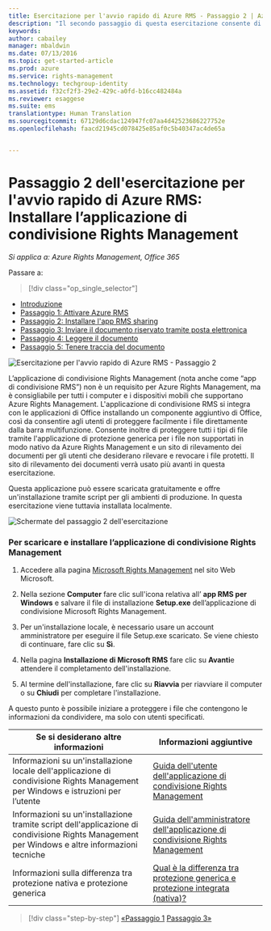 ```yaml
---
title: Esercitazione per l'avvio rapido di Azure RMS - Passaggio 2 | Azure RMS
description: "Il secondo passaggio di questa esercitazione consente di provare rapidamente Microsoft Azure Rights Management per l'organizzazione. L'esercitazione è articolata in 5 passaggi, eseguibili in meno di 15 minuti."
keywords: 
author: cabailey
manager: mbaldwin
ms.date: 07/13/2016
ms.topic: get-started-article
ms.prod: azure
ms.service: rights-management
ms.technology: techgroup-identity
ms.assetid: f32cf2f3-29e2-429c-a0fd-b16cc482484a
ms.reviewer: esaggese
ms.suite: ems
translationtype: Human Translation
ms.sourcegitcommit: 67129d6cdac124947fc07aa4d42523686227752e
ms.openlocfilehash: faacd21945cd078425e85af0c5b40347ac4de65a


---
```




# Passaggio 2 dell'esercitazione per l'avvio rapido di Azure RMS: Installare l’applicazione di condivisione Rights Management

*Si applica a: Azure Rights Management, Office 365*


Passare a: 
> [!div class="op_single_selector"]
- [Introduzione](quick-start-tutorial.md)
- [Passaggio 1: Attivare Azure RMS](tutorial-step1.md)
- [Passaggio 2: Installare l'app RMS sharing](tutorial-step2.md)
- [Passaggio 3: Inviare il documento riservato tramite posta elettronica](tutorial-step3.md)
- [Passaggio 4: Leggere il documento](tutorial-step4.md)
- [Passaggio 5: Tenere traccia del documento](tutorial-step5.md)


![Esercitazione per l'avvio rapido di Azure RMS - Passaggio 2](../media/AzRMS_QuickStartSteps2.PNG)

L’applicazione di condivisione Rights Management (nota anche come “app di condivisione RMS”) non è un requisito per Azure Rights Management, ma è consigliabile per tutti i computer e i dispositivi mobili che supportano Azure Rights Management. L'applicazione di condivisione RMS si integra con le applicazioni di Office installando un componente aggiuntivo di Office, così da consentire agli utenti di proteggere facilmente i file direttamente dalla barra multifunzione. Consente inoltre di proteggere tutti i tipi di file tramite l'applicazione di protezione generica per i file non supportati in modo nativo da Azure Rights Management e un sito di rilevamento dei documenti per gli utenti che desiderano rilevare e revocare i file protetti. Il sito di rilevamento dei documenti verrà usato più avanti in questa esercitazione.

Questa applicazione può essere scaricata gratuitamente e offre un'installazione tramite script per gli ambienti di produzione. In questa esercitazione viene tuttavia installata localmente.

![Schermate del passaggio 2 dell'esercitazione](../media/AzRMS_Tutorial_2_Screenshots.png)

### Per scaricare e installare l’applicazione di condivisione Rights Management

1.  Accedere alla pagina [Microsoft Rights Management](http://go.microsoft.com/fwlink/?LinkId=303970) nel sito Web Microsoft.

2.  Nella sezione **Computer** fare clic sull'icona relativa all’ **app RMS per Windows** e salvare il file di installazione **Setup.exe** dell’applicazione di condivisione Microsoft Rights Management.

3.  Per un'installazione locale, è necessario usare un account amministratore per eseguire il file Setup.exe scaricato. Se viene chiesto di continuare, fare clic su **Sì**.

4.  Nella pagina **Installazione di Microsoft RMS** fare clic su **Avanti**e attendere il completamento dell'installazione.

5.  Al termine dell'installazione, fare clic su **Riavvia** per riavviare il computer o su  **Chiudi** per completare l'installazione.

A questo punto è possibile iniziare a proteggere i file che contengono le informazioni da condividere, ma solo con utenti specificati.

|Se si desiderano altre informazioni|Informazioni aggiuntive|
|--------------------------------|--------------------------|
|Informazioni su un'installazione locale dell'applicazione di condivisione Rights Management per Windows e istruzioni per l’utente|[Guida dell'utente dell'applicazione di condivisione Rights Management](../rms-client/sharing-app-user-guide.md)|
|Informazioni su un'installazione tramite script dell'applicazione di condivisione Rights Management per Windows e altre informazioni tecniche|[Guida dell'amministratore dell'applicazione di condivisione Rights Management](../rms-client/sharing-app-admin-guide.md)|
|Informazioni sulla differenza tra protezione nativa e protezione generica|[Qual è la differenza tra protezione generica e protezione integrata (nativa)?](../rms-client/sharing-app-dialog-box.md#what-s-the-difference-between-generic-protection-and-built-in-native-protection)|


>[!div class="step-by-step"]
[«Passaggio 1](quick-start-tutorial.md)
[Passaggio 3»](tutorial-step3.md)


<!--HONumber=Jul16_HO3-->


